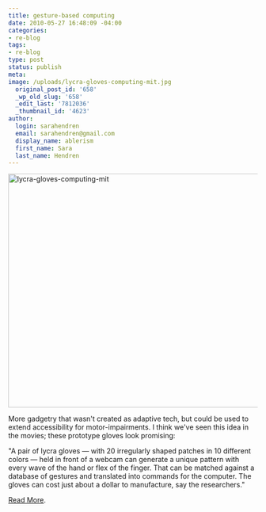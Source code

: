 ```yaml
---
title: gesture-based computing
date: 2010-05-27 16:48:09 -04:00
categories:
- re-blog
tags:
- re-blog
type: post
status: publish
meta:
image: /uploads/lycra-gloves-computing-mit.jpg
  original_post_id: '658'
  _wp_old_slug: '658'
  _edit_last: '7812036'
  _thumbnail_id: '4623'
author:
  login: sarahendren
  email: sarahendren@gmail.com
  display_name: ablerism
  first_name: Sara
  last_name: Hendren
---
```


<p><a href="http://ablersite.files.wordpress.com/2010/05/lycra-gloves-computing-mit.jpg"><img class="alignnone size-full wp-image-4623" alt="lycra-gloves-computing-mit" src="{{ site.baseurl }}/uploads/lycra-gloves-computing-mit.jpg" width="610" height="472" /></a></p>
<p>More gadgetry that wasn't created as adaptive tech, but could be used to extend accessibility for motor-impairments. I think we've seen this idea in the movies; these prototype gloves look promising:</p>
<p>"A pair of lycra gloves — with 20 irregularly shaped patches in 10 different colors — held in front of a webcam can generate a unique pattern with every wave of the hand or flex of the finger. That can be matched against a database of gestures and translated into commands for the computer. The gloves can cost just about a dollar to manufacture, say the researchers."</p>
<div id="TixyyLink"><a href="http://www.wired.com/gadgetlab/2010/05/gloves-gesture-computing/#ixzz0pAGgBIsG">Read More</a>.</div>
